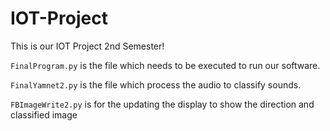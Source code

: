 # IOT-Project
This is our IOT Project 2nd Semester!

`FinalProgram.py` is the file which needs to be executed to run our software.

`FinalYamnet2.py` is the file which process the audio to classify sounds.

`FBImageWrite2.py` is for the updating the display to show the direction and classified image
